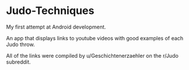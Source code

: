# Judo-Techniques

My first attempt at Android development.

An app that displays links to youtube videos with good examples of each Judo throw.

All of the links were compiled by u/Geschichtenerzaehler on the r/Judo subreddit. 
